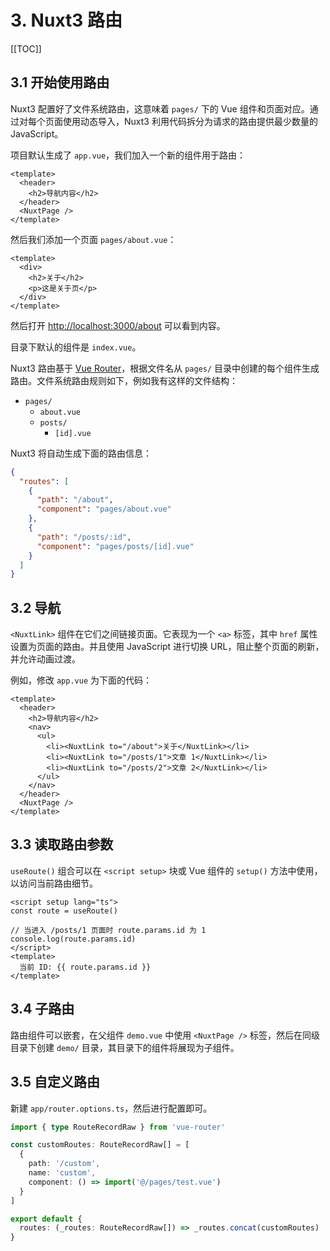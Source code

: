 # 3. Nuxt3 路由

[[TOC]]

## 3.1 开始使用路由

Nuxt3 配置好了文件系统路由，这意味着 `pages/` 下的 Vue 组件和页面对应。通过对每个页面使用动态导入，Nuxt3 利用代码拆分为请求的路由提供最少数量的 JavaScript。

项目默认生成了 `app.vue`，我们加入一个新的组件用于路由：

```vue
<template>
  <header>
    <h2>导航内容</h2>
  </header>
  <NuxtPage />
</template>
```

然后我们添加一个页面 `pages/about.vue`：

```vue
<template>
  <div>
    <h2>关于</h2>
    <p>这是关于页</p>
  </div>
</template>
```

然后打开 <http://localhost:3000/about> 可以看到内容。

目录下默认的组件是 `index.vue`。

Nuxt3 路由基于 [Vue Router](https://router.vuejs.org/)，根据文件名从 `pages/` 目录中创建的每个组件生成路由。文件系统路由规则如下，例如我有这样的文件结构：

- `pages/`
    - `about.vue`
    - `posts/`
        - `[id].vue`

Nuxt3 将自动生成下面的路由信息：

```json
{
  "routes": [
    {
      "path": "/about",
      "component": "pages/about.vue"
    },
    {
      "path": "/posts/:id",
      "component": "pages/posts/[id].vue"
    }
  ]
}
```

## 3.2 导航

`<NuxtLink>` 组件在它们之间链接页面。它表现为一个 `<a>` 标签，其中 `href` 属性设置为页面的路由。并且使用 JavaScript 进行切换 URL，阻止整个页面的刷新，并允许动画过渡。

例如，修改 `app.vue` 为下面的代码：

```vue{4-10}
<template>
  <header>
    <h2>导航内容</h2>
    <nav>
      <ul>
        <li><NuxtLink to="/about">关于</NuxtLink></li>
        <li><NuxtLink to="/posts/1">文章 1</NuxtLink></li>
        <li><NuxtLink to="/posts/2">文章 2</NuxtLink></li>
      </ul>
    </nav>
  </header>
  <NuxtPage />
</template>
```

## 3.3 读取路由参数

`useRoute()` 组合可以在 `<script setup>` 块或 Vue 组件的 `setup()` 方法中使用，以访问当前路由细节。

```vue
<script setup lang="ts">
const route = useRoute()

// 当进入 /posts/1 页面时 route.params.id 为 1
console.log(route.params.id)
</script>
<template>
  当前 ID: {{ route.params.id }}
</template>
```

## 3.4 子路由

路由组件可以嵌套，在父组件 `demo.vue` 中使用 `<NuxtPage />` 标签，然后在同级目录下创建 `demo/` 目录，其目录下的组件将展现为子组件。

## 3.5 自定义路由

新建 `app/router.options.ts`，然后进行配置即可。

```ts
import { type RouteRecordRaw } from 'vue-router'

const customRoutes: RouteRecordRaw[] = [
  {
    path: '/custom',
    name: 'custom',
    component: () => import('@/pages/test.vue')
  }
]

export default {
  routes: (_routes: RouteRecordRaw[]) => _routes.concat(customRoutes)
}
```
